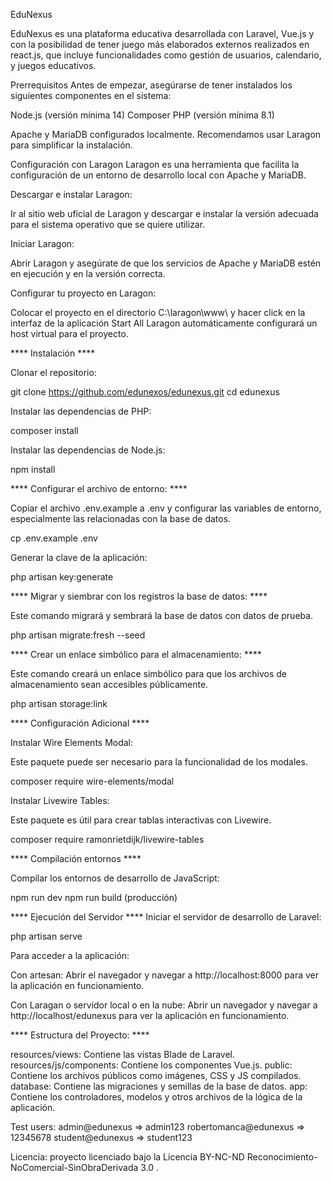 EduNexus

EduNexus es una plataforma educativa desarrollada con Laravel, Vue.js y con la posibilidad de tener juego más elaborados externos realizados en react.js, que incluye funcionalidades como gestión de usuarios, calendario, y juegos educativos.


Prerrequisitos
Antes de empezar, asegúrarse de tener instalados los siguientes componentes en el sistema:

Node.js (versión mínima 14)
Composer
PHP (versión mínima 8.1)

Apache y MariaDB configurados localmente. Recomendamos usar Laragon para simplificar la instalación.

Configuración con Laragon
Laragon es una herramienta que facilita la configuración de un entorno de desarrollo local con Apache y MariaDB.

Descargar e instalar Laragon:

Ir al sitio web uficial de Laragon y descargar e instalar la versión adecuada para el sistema operativo que se quiere utilizar. 

Iniciar Laragon:

Abrir Laragon y asegúrate de que los servicios de Apache y MariaDB estén en ejecución y en la versión correcta.


Configurar tu proyecto en Laragon:

Colocar el proyecto en el directorio C:\laragon\www\ y hacer click en la interfaz de la aplicación Start All
Laragon automáticamente configurará un host virtual para el proyecto.



**** Instalación ****

Clonar el repositorio:

git clone https://github.com/edunexos/edunexus.git
cd edunexus


Instalar las dependencias de PHP:

composer install


Instalar las dependencias de Node.js:

npm install


**** Configurar el archivo de entorno: ****

Copiar el archivo .env.example a .env y configurar las variables de entorno, especialmente las relacionadas con la base de datos.

cp .env.example .env


Generar la clave de la aplicación:

php artisan key:generate


**** Migrar y siembrar con los registros la base de datos: ****

Este comando migrará y sembrará la base de datos con datos de prueba.

php artisan migrate:fresh --seed


**** Crear un enlace simbólico para el almacenamiento: ****

Este comando creará un enlace simbólico para que los archivos de almacenamiento sean accesibles públicamente.

php artisan storage:link


**** Configuración Adicional ****

Instalar Wire Elements Modal:

Este paquete puede ser necesario para la funcionalidad de los modales.

composer require wire-elements/modal


Instalar Livewire Tables:

Este paquete es útil para crear tablas interactivas con Livewire.

composer require ramonrietdijk/livewire-tables


**** Compilación entornos ****

Compilar los entornos de desarrollo de JavaScript:

npm run dev
npm run build (producción)


**** Ejecución del Servidor ****
Iniciar el servidor de desarrollo de Laravel:

php artisan serve


Para acceder a la aplicación:

Con artesan: Abrir el navegador y navegar a http://localhost:8000 para ver la aplicación en funcionamiento.

Con Laragan o servidor local o en la nube: Abrir un navegador y navegar a http://localhost/edunexus para ver la aplicación en funcionamiento.


**** Estructura del Proyecto: ****

resources/views: Contiene las vistas Blade de Laravel.
resources/js/components: Contiene los componentes Vue.js.
public: Contiene los archivos públicos como imágenes, CSS y JS compilados.
database: Contiene las migraciones y semillas de la base de datos.
app: Contiene los controladores, modelos y otros archivos de la lógica de la aplicación.

Test users:
admin@edunexus => admin123
robertomanca@edunexus => 12345678
student@edunexus => student123


Licencia: proyecto licenciado bajo la Licencia BY-NC-ND Reconocimiento-NoComercial-SinObraDerivada 3.0 . 

